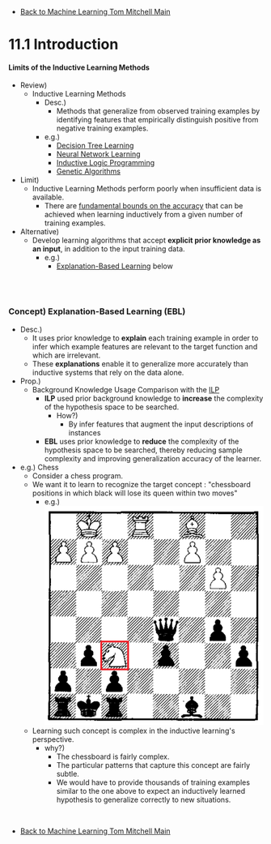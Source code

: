 * [Back to Machine Learning Tom Mitchell Main](../../main.md)

# 11.1 Introduction

#### Limits of the Inductive Learning Methods
- Review)
  - Inductive Learning Methods
    - Desc.)
      - Methods that generalize from observed training examples by identifying features that empirically distinguish positive from negative training examples.
    - e.g.)
      - [Decision Tree Learning](../../main.md#3-decision-tree-learning)
      - [Neural Network Learning](../../main.md#4-artificial-neural-networks-anns)
      - [Inductive Logic Programming](../../ch10/04/note.md#concept-inductive-logic-program-ilp)
      - [Genetic Algorithms](../../main.md#9-genetic-algorithms)
- Limit)
  - Inductive Learning Methods perform poorly when insufficient data is available.
    - There are [fundamental bounds on the accuracy](../../ch07/03/note.md#concept-general-bound-on-the-number-of-training-examples-for-successful-consistent-learner) that can be achieved when learning inductively from a given number of training examples.
- Alternative)
  - Develop learning algorithms that accept **explicit prior knowledge as an input**, in addition to the input training data.
    - e.g.)
      - [Explanation-Based Learning](#concept-explanation-based-learning-ebl) below

<br><br>

### Concept) Explanation-Based Learning (EBL)
- Desc.)
  - It uses prior knowledge to **explain** each training example in order to infer which example features are relevant to the target function and which are irrelevant.
  - These **explanations** enable it to generalize more accurately than inductive systems that rely on the data alone.
- Prop.) 
  - Background Knowledge Usage Comparison with the [ILP](../../ch10/04/note.md#concept-inductive-logic-program-ilp)
    - **ILP** used prior background knowledge to **increase** the complexity of the hypothesis space to be searched.
      - How?)
        - By infer features that augment the input descriptions of instances
    - **EBL** uses prior knowledge to **reduce** the complexity of the hypothesis space to be searched, thereby reducing sample complexity and improving generalization accuracy of the learner. 
- e.g.) Chess
  - Consider a chess program.
  - We want it to learn to recognize the target concept : "chessboard positions in which black will lose its queen within two moves"
    - e.g.)   
      <img src="images/001.png" width="500px"></img>
  - Learning such concept is complex in the inductive learning's perspective.
    - why?)
      - The chessboard is fairly complex.
      - The particular patterns that capture this concept are fairly subtle.
      - We would have to provide thousands of training examples similar to the one above to expect an inductively learned hypothesis to generalize correctly to new situations.






<br>

* [Back to Machine Learning Tom Mitchell Main](../../main.md)